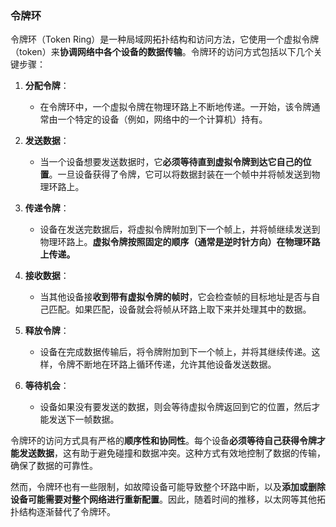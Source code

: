 ### 令牌环

令牌环（Token Ring）是一种局域网拓扑结构和访问方法，它使用一个虚拟令牌（token）来**协调网络中各个设备的数据传输**。令牌环的访问方式包括以下几个关键步骤：

1. **分配令牌**：
   - 在令牌环中，一个虚拟令牌在物理环路上不断地传递。一开始，该令牌通常由一个特定的设备（例如，网络中的一个计算机）持有。

2. **发送数据**：
   - 当一个设备想要发送数据时，它**必须等待直到虚拟令牌到达它自己的位置**。一旦设备获得了令牌，它可以将数据封装在一个帧中并将帧发送到物理环路上。

3. **传递令牌**：
   - 设备在发送完数据后，将虚拟令牌附加到下一个帧上，并将帧继续发送到物理环路上。**虚拟令牌按照固定的顺序（通常是逆时针方向）在物理环路上传递。**

4. **接收数据**：
   - 当其他设备接**收到带有虚拟令牌的帧时**，它会检查帧的目标地址是否与自己匹配。如果匹配，设备就会将帧从环路上取下来并处理其中的数据。

5. **释放令牌**：
   - 设备在完成数据传输后，将令牌附加到下一个帧上，并将其继续传递。这样，令牌不断地在环路上循环传递，允许其他设备发送数据。

6. **等待机会**：
   - 设备如果没有要发送的数据，则会等待虚拟令牌返回到它的位置，然后才能发送下一帧数据。

令牌环的访问方式具有严格的**顺序性和协同性**。每个设备**必须等待自己获得令牌才能发送数据**，这有助于避免碰撞和数据冲突。这种方式有效地控制了数据的传输，确保了数据的可靠性。

然而，令牌环也有一些限制，如故障设备可能导致整个环路中断，以及**添加或删除设备可能需要对整个网络进行重新配置**。因此，随着时间的推移，以太网等其他拓扑结构逐渐替代了令牌环。